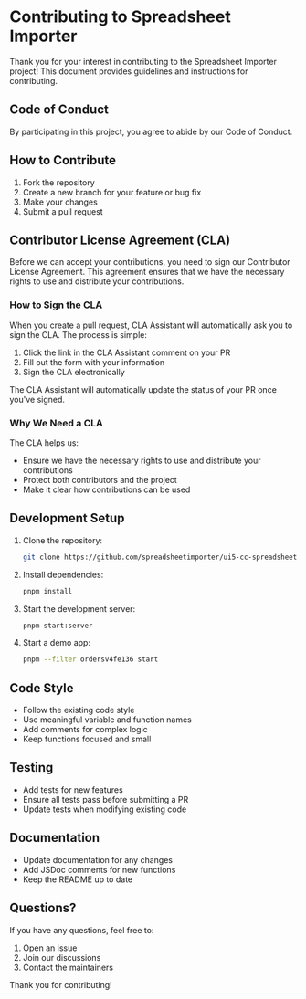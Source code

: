 # Contributing to Spreadsheet Importer

Thank you for your interest in contributing to the Spreadsheet Importer project! This document provides guidelines and instructions for contributing.

## Code of Conduct

By participating in this project, you agree to abide by our Code of Conduct.

## How to Contribute

1. Fork the repository
2. Create a new branch for your feature or bug fix
3. Make your changes
4. Submit a pull request

## Contributor License Agreement (CLA)

Before we can accept your contributions, you need to sign our Contributor License Agreement. This agreement ensures that we have the necessary rights to use and distribute your contributions.

### How to Sign the CLA

When you create a pull request, CLA Assistant will automatically ask you to sign the CLA. The process is simple:

1. Click the link in the CLA Assistant comment on your PR
2. Fill out the form with your information
3. Sign the CLA electronically

The CLA Assistant will automatically update the status of your PR once you've signed.

### Why We Need a CLA

The CLA helps us:

- Ensure we have the necessary rights to use and distribute your contributions
- Protect both contributors and the project
- Make it clear how contributions can be used

## Development Setup

1. Clone the repository:

   ```bash
   git clone https://github.com/spreadsheetimporter/ui5-cc-spreadsheetimporter.git
   ```

2. Install dependencies:

   ```bash
   pnpm install
   ```

3. Start the development server:

   ```bash
   pnpm start:server
   ```

4. Start a demo app:
   ```bash
   pnpm --filter ordersv4fe136 start
   ```

## Code Style

- Follow the existing code style
- Use meaningful variable and function names
- Add comments for complex logic
- Keep functions focused and small

## Testing

- Add tests for new features
- Ensure all tests pass before submitting a PR
- Update tests when modifying existing code

## Documentation

- Update documentation for any changes
- Add JSDoc comments for new functions
- Keep the README up to date

## Questions?

If you have any questions, feel free to:

1. Open an issue
2. Join our discussions
3. Contact the maintainers

Thank you for contributing!
